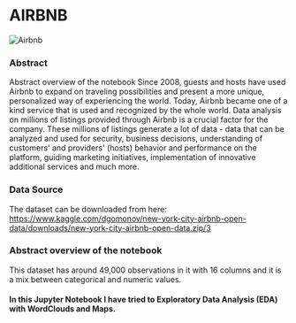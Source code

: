 # AIRBNB
![Airbnb](https://www.insuremyhouse.ie/wp-content/uploads/2019/09/11.png)
### Abstract
Abstract overview of the notebook
Since 2008, guests and hosts have used Airbnb to expand on traveling possibilities and present a more unique, personalized way of experiencing the world. Today, Airbnb became one of a kind service that is used and recognized by the whole world. Data analysis on millions of listings provided through Airbnb is a crucial factor for the company. These millions of listings generate a lot of data - data that can be analyzed and used for security, business decisions, understanding of customers' and providers' (hosts) behavior and performance on the platform, guiding marketing initiatives, implementation of innovative additional services and much more.

### Data Source
The dataset can be downloaded from here: https://www.kaggle.com/dgomonov/new-york-city-airbnb-open-data/downloads/new-york-city-airbnb-open-data.zip/3

### Abstract overview of the notebook
This dataset has around 49,000 observations in it with 16 columns and it is a mix between categorical and numeric values.

#### In this Jupyter Notebook I have tried to Exploratory Data Analysis (EDA) with WordClouds and Maps.
